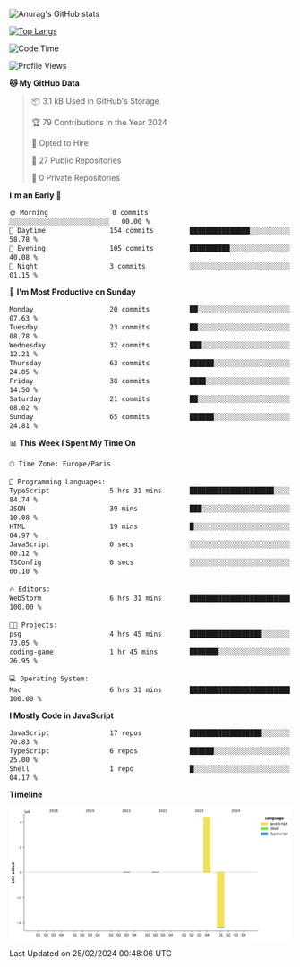 ![Anurag's GitHub stats](https://github-readme-stats.vercel.app/api?username=sufiane&theme=dark&show_icons=true&count_private=true)


[![Top Langs](https://github-readme-stats.vercel.app/api/top-langs/?username=sufiane&layout=compact)](https://github.com/anuraghazra/github-readme-stats)

<!--START_SECTION:waka-->
![Code Time](http://img.shields.io/badge/Code%20Time-1%2C006%20hrs%2054%20mins-blue)

![Profile Views](http://img.shields.io/badge/Profile%20Views-0-blue)

**🐱 My GitHub Data** 

> 📦 3.1 kB Used in GitHub's Storage 
 > 
> 🏆 79 Contributions in the Year 2024
 > 
> 💼 Opted to Hire
 > 
> 📜 27 Public Repositories 
 > 
> 🔑 0 Private Repositories 
 > 
**I'm an Early 🐤** 

```text
🌞 Morning                0 commits           ░░░░░░░░░░░░░░░░░░░░░░░░░   00.00 % 
🌆 Daytime                154 commits         ███████████████░░░░░░░░░░   58.78 % 
🌃 Evening                105 commits         ██████████░░░░░░░░░░░░░░░   40.08 % 
🌙 Night                  3 commits           ░░░░░░░░░░░░░░░░░░░░░░░░░   01.15 % 
```
📅 **I'm Most Productive on Sunday** 

```text
Monday                   20 commits          ██░░░░░░░░░░░░░░░░░░░░░░░   07.63 % 
Tuesday                  23 commits          ██░░░░░░░░░░░░░░░░░░░░░░░   08.78 % 
Wednesday                32 commits          ███░░░░░░░░░░░░░░░░░░░░░░   12.21 % 
Thursday                 63 commits          ██████░░░░░░░░░░░░░░░░░░░   24.05 % 
Friday                   38 commits          ████░░░░░░░░░░░░░░░░░░░░░   14.50 % 
Saturday                 21 commits          ██░░░░░░░░░░░░░░░░░░░░░░░   08.02 % 
Sunday                   65 commits          ██████░░░░░░░░░░░░░░░░░░░   24.81 % 
```


📊 **This Week I Spent My Time On** 

```text
🕑︎ Time Zone: Europe/Paris

💬 Programming Languages: 
TypeScript               5 hrs 31 mins       █████████████████████░░░░   84.74 % 
JSON                     39 mins             ███░░░░░░░░░░░░░░░░░░░░░░   10.08 % 
HTML                     19 mins             █░░░░░░░░░░░░░░░░░░░░░░░░   04.97 % 
JavaScript               0 secs              ░░░░░░░░░░░░░░░░░░░░░░░░░   00.12 % 
TSConfig                 0 secs              ░░░░░░░░░░░░░░░░░░░░░░░░░   00.10 % 

🔥 Editors: 
WebStorm                 6 hrs 31 mins       █████████████████████████   100.00 % 

🐱‍💻 Projects: 
psg                      4 hrs 45 mins       ██████████████████░░░░░░░   73.05 % 
coding-game              1 hr 45 mins        ███████░░░░░░░░░░░░░░░░░░   26.95 % 

💻 Operating System: 
Mac                      6 hrs 31 mins       █████████████████████████   100.00 % 
```

**I Mostly Code in JavaScript** 

```text
JavaScript               17 repos            ██████████████████░░░░░░░   70.83 % 
TypeScript               6 repos             ██████░░░░░░░░░░░░░░░░░░░   25.00 % 
Shell                    1 repo              █░░░░░░░░░░░░░░░░░░░░░░░░   04.17 % 
```



**Timeline**

![Lines of Code chart](https://raw.githubusercontent.com/Sufiane/Sufiane/main/assets/bar_graph.png)


 Last Updated on 25/02/2024 00:48:06 UTC
<!--END_SECTION:waka-->


<!--
**Sufiane/sufiane** is a ✨ _special_ ✨ repository because its `README.md` (this file) appears on your GitHub profile.

Here are some ideas to get you started:

- 🔭 I’m currently working on ...
- 🌱 I’m currently learning ...
- 👯 I’m looking to collaborate on ...
- 🤔 I’m looking for help with ...
- 💬 Ask me about ...
- 📫 How to reach me: ...
- 😄 Pronouns: ...
- ⚡ Fun fact: ...
-->
